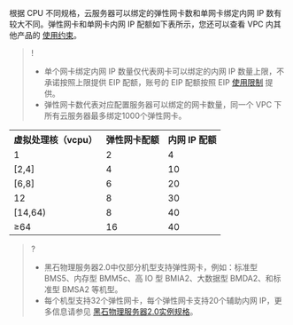 根据 CPU 不同规格，云服务器可以绑定的弹性网卡数和单网卡绑定内网 IP 数有较大不同。弹性网卡和单网卡内网 IP 配额如下表所示，您还可以查看 VPC 内其他产品的 [使用约束](https://cloud.tencent.com/doc/product/215/537)。
>!
>- 单个网卡绑定内网 IP 数量仅代表网卡可以绑定的内网 IP 数量上限，不承诺按照上限提供 EIP 配额，账号的 EIP 配额按照 EIP [使用限制](https://cloud.tencent.com/document/product/213/5733#.E8.A7.84.E5.88.99.E4.B8.8E.E9.99.90.E5.88.B6) 提供。
>- 弹性网卡数代表对应配置服务器可以绑定的网卡数量，同一个 VPC 下所有云服务器最多绑定1000个弹性网卡。
<table>
<tr>
<th>虚拟处理核（vcpu）</th>
<th>弹性网卡配额</th>
<th>内网 IP 配额</th>
</tr>
<tr>
<td>1</td>
<td>2</td>
<td>4</td>
</tr>
<tr>
<td>[2,4]</td>
<td>4</td>
<td>10</td>
</tr>
<tr>
<td>[6,8]</td>
<td>6</td>
<td>20</td>
</tr>
<tr>
<td>12</td>
<td>8</td>
<td>30</td>
</tr>
<tr>
<td>[14,64)</td>
<td>8</td>
<td>40</td>
</tr>
<tr>
<td>≥64</td>
<td>16</td>
<td>40</td>
</tr>
</table>

>?
>+ 黑石物理服务器2.0中仅部分机型支持弹性网卡，例如：标准型 BMS5、内存型 BMM5c、高 IO 型 BMIA2、大数据型 BMDA2、和标准型 BMSA2 等机型。
>+ 每个机型支持32个弹性网卡，每个弹性网卡支持20个辅助内网 IP，更多信息请参见 [黑石物理服务器2.0实例规格](https://cloud.tencent.com/document/product/386/63404#.E6.A0.87.E5.87.86.E5.9E.8B.E5.AE.9E.E4.BE.8B)。
